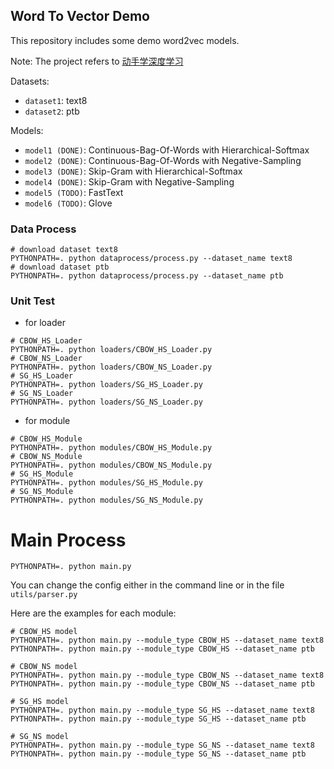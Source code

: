 ## Word To Vector Demo

This repository includes some demo word2vec models.

Note: The project refers to [动手学深度学习](https://zh.d2l.ai/)

Datasets:

* `dataset1`: text8
* `dataset2`: ptb

Models:

* `model1 (DONE)`: Continuous-Bag-Of-Words with Hierarchical-Softmax
* `model2 (DONE)`: Continuous-Bag-Of-Words with Negative-Sampling
* `model3 (DONE)`: Skip-Gram with Hierarchical-Softmax
* `model4 (DONE)`: Skip-Gram with Negative-Sampling
* `model5 (TODO)`: FastText
* `model6 (TODO)`: Glove

### Data Process

```shell
# download dataset text8
PYTHONPATH=. python dataprocess/process.py --dataset_name text8
# download dataset ptb
PYTHONPATH=. python dataprocess/process.py --dataset_name ptb
```

### Unit Test

* for loader

```shell
# CBOW_HS_Loader
PYTHONPATH=. python loaders/CBOW_HS_Loader.py
# CBOW_NS_Loader
PYTHONPATH=. python loaders/CBOW_NS_Loader.py
# SG_HS_Loader
PYTHONPATH=. python loaders/SG_HS_Loader.py
# SG_NS_Loader
PYTHONPATH=. python loaders/SG_NS_Loader.py
```

* for module

```shell
# CBOW_HS_Module
PYTHONPATH=. python modules/CBOW_HS_Module.py
# CBOW_NS_Module
PYTHONPATH=. python modules/CBOW_NS_Module.py
# SG_HS_Module
PYTHONPATH=. python modules/SG_HS_Module.py
# SG_NS_Module
PYTHONPATH=. python modules/SG_NS_Module.py
```

# Main Process

```shell
PYTHONPATH=. python main.py
```

You can change the config either in the command line or in the file `utils/parser.py`

Here are the examples for each module:

```shell
# CBOW_HS model
PYTHONPATH=. python main.py --module_type CBOW_HS --dataset_name text8
PYTHONPATH=. python main.py --module_type CBOW_HS --dataset_name ptb
```

```shell
# CBOW_NS model
PYTHONPATH=. python main.py --module_type CBOW_NS --dataset_name text8
PYTHONPATH=. python main.py --module_type CBOW_NS --dataset_name ptb
```

```shell
# SG_HS model
PYTHONPATH=. python main.py --module_type SG_HS --dataset_name text8
PYTHONPATH=. python main.py --module_type SG_HS --dataset_name ptb
```

```shell
# SG_NS model
PYTHONPATH=. python main.py --module_type SG_NS --dataset_name text8
PYTHONPATH=. python main.py --module_type SG_NS --dataset_name ptb
```
